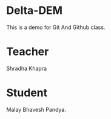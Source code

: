# Delta-DEM
This is a demo for Git And Github class.

# Teacher
Shradha Khapra

# Student
Malay Bhavesh Pandya.